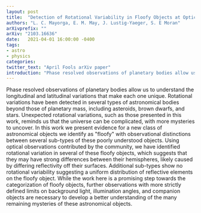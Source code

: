 ```yaml
---
layout: post
title:  "Detection of Rotational Variability in Floofy Objects at Optical Wavelengths"
authors: "L. C. Mayorga, E. M. May, J. Lustig-Yaeger, S. E Moran"
arXivprefix: ""
arXiv: "2103.16636"
date:   2021-04-01 16:00:00 -0400
tags:
- astro
- physics
categories:
twitter_text: "April Fools arXiv paper"
introduction: "Phase resolved observations of planetary bodies allow us to ..."
---
```


Phase resolved observations of planetary bodies allow us to understand the longitudinal and latitudinal variations that make each one unique. Rotational variations have been detected in several types of astronomical bodies beyond those of planetary mass, including asteroids, brown dwarfs, and stars. Unexpected rotational variations, such as those presented in this work, reminds us that the universe can be complicated, with more mysteries to uncover. In this work we present evidence for a new class of astronomical objects we identify as "floofy" with observational distinctions between several sub-types of these poorly understood objects. Using optical observations contributed by the community, we have identified rotational variation in several of these floofy objects, which suggests that they may have strong differences between their hemispheres, likely caused by differing reflectivity off their surfaces. Additional sub-types show no rotational variability suggesting a uniform distribution of reflective elements on the floofy object. While the work here is a promising step towards the categorization of floofy objects, further observations with more strictly defined limits on background light, illumination angles, and companion objects are necessary to develop a better understanding of the many remaining mysteries of these astronomical objects.
